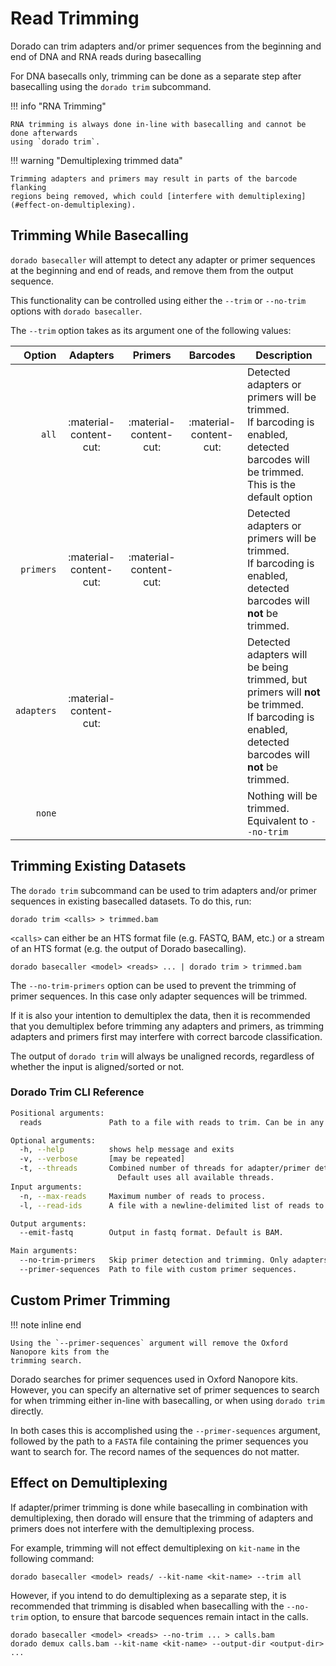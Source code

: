 # Read Trimming

Dorado can trim adapters and/or primer sequences from the beginning and end of DNA and
RNA reads during basecalling

For DNA basecalls only, trimming can be done as a separate step after basecalling
using the `dorado trim` subcommand.

!!! info "RNA Trimming"

    RNA trimming is always done in-line with basecalling and cannot be done afterwards
    using `dorado trim`.

!!! warning "Demultiplexing trimmed data"

    Trimming adapters and primers may result in parts of the barcode flanking
    regions being removed, which could [interfere with demultiplexing](#effect-on-demultiplexing).

## Trimming While Basecalling

`dorado basecaller` will attempt to detect any adapter or primer sequences at
the beginning and end of reads, and remove them from the output sequence.

This functionality can be controlled using either the `--trim` or `--no-trim` options
with `dorado basecaller`.

The `--trim` option takes as its argument one of the following values:

| Option    | Adapters | Primers | Barcodes | Description |
| ------:    | :--------:|:-------: | :--------: | ----------- |
| `all` | :material-content-cut: | :material-content-cut: | :material-content-cut: | Detected adapters or primers will be trimmed.<br />If barcoding is enabled, detected barcodes will be trimmed.<br />This is the default option |
| `primers` | :material-content-cut: | :material-content-cut: | | Detected adapters or primers will be trimmed.<br />If barcoding is enabled, detected barcodes will **not** be trimmed. |
| `adapters`| :material-content-cut: | | | Detected adapters will be being trimmed, but primers will **not** be trimmed.<br />If barcoding is enabled, detected barcodes will **not** be trimmed. |
| `none`    | | | | Nothing will be trimmed. Equivalent to `--no-trim`     |

## Trimming Existing Datasets

The `dorado trim` subcommand can be used to trim adapters and/or primer sequences in
existing basecalled datasets. To do this, run:

```dorado
dorado trim <calls> > trimmed.bam
```

`<calls>` can either be an HTS format file (e.g. FASTQ, BAM, etc.) or a stream of an
HTS format (e.g. the output of Dorado basecalling).

```dorado
dorado basecaller <model> <reads> ... | dorado trim > trimmed.bam
```

The `--no-trim-primers` option can be used to prevent the trimming of primer sequences.
In this case only adapter sequences will be trimmed.

If it is also your intention to demultiplex the data, then it is recommended that you
demultiplex before trimming any adapters and primers, as trimming adapters and primers
first may interfere with correct barcode classification.

The output of `dorado trim` will always be unaligned records, regardless of whether the
input is aligned/sorted or not.

### Dorado Trim CLI Reference

```bash
Positional arguments:
  reads               Path to a file with reads to trim. Can be in any HTS format. [nargs: 0 or more]

Optional arguments:
  -h, --help          shows help message and exits
  -v, --verbose       [may be repeated]
  -t, --threads       Combined number of threads for adapter/primer detection and output generation.
                        Default uses all available threads.
Input arguments:
  -n, --max-reads     Maximum number of reads to process.
  -l, --read-ids      A file with a newline-delimited list of reads to trim.

Output arguments:
  --emit-fastq        Output in fastq format. Default is BAM.

Main arguments:
  --no-trim-primers   Skip primer detection and trimming. Only adapters will be detected and trimmed.
  --primer-sequences  Path to file with custom primer sequences.

```

## Custom Primer Trimming

!!! note inline end

    Using the `--primer-sequences` argument will remove the Oxford Nanopore kits from the
    trimming search.

Dorado searches for primer sequences used in Oxford Nanopore kits. However, you can specify
an alternative set of primer sequences to search for when trimming either in-line with basecalling,
or when using `dorado trim` directly.

In both cases this is accomplished using the `--primer-sequences` argument, followed by the
path to a `FASTA` file containing the primer sequences you want
to search for. The record names of the sequences do not matter.

## Effect on Demultiplexing

If adapter/primer trimming is done while basecalling in combination with demultiplexing,
then dorado will ensure that the trimming of adapters and primers does
not interfere with the demultiplexing process.

For example, trimming will not effect demultiplexing on `kit-name` in the following command:

```dorado
dorado basecaller <model> reads/ --kit-name <kit-name> --trim all
```

However, if you intend to do demultiplexing as a separate step, it is recommended that
trimming is disabled when basecalling with the `--no-trim` option, to ensure that barcode sequences
remain intact in the calls.

```dorado
dorado basecaller <model> <reads> --no-trim ... > calls.bam
dorado demux calls.bam --kit-name <kit-name> --output-dir <output-dir> ...
```
